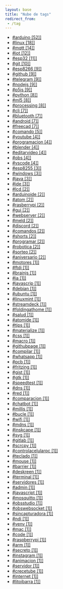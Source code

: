 ```yaml
---
layout: base
title: "Nube de tags"
redirect_from:
 - /tag
---
```


<div class="link-list">
	<ul>
		<li>
			<a href="/tag/arduino">#arduino [52]]</a>
		</li>
		<li>
			<a href="/tag/linux">#linux [18]]</a>
		</li>
		<li>
			<a href="/tag/mqtt">#mqtt [14]]</a>
		</li>
		<li>
			<a href="/tag/iot">#iot [12]]</a>
		</li>
		<li>
			<a href="/tag/esp32">#esp32 [11]]</a>
		</li>
		<li>
			<a href="/tag/git">#git [10]]</a>
		</li>
		<li>
			<a href="/tag/esp8266">#esp8266 [9]]</a>
		</li>
		<li>
			<a href="/tag/github">#github [9]]</a>
		</li>
		<li>
			<a href="/tag/telegram">#telegram [9]]</a>
		</li>
		<li>
			<a href="/tag/nodejs">#nodejs [9]]</a>
		</li>
		<li>
			<a href="/tag/p5js">#p5js [9]]</a>
		</li>
		<li>
			<a href="/tag/python">#python [8]]</a>
		</li>
		<li>
			<a href="/tag/ml5">#ml5 [8]]</a>
		</li>
		<li>
			<a href="/tag/processing">#processing [8]]</a>
		</li>
		<li>
			<a href="/tag/cli">#cli [7]]</a>
		</li>
		<li>
			<a href="/tag/bluetooth">#bluetooth [7]]</a>
		</li>
		<li>
			<a href="/tag/android">#android [7]]</a>
		</li>
		<li>
			<a href="/tag/freecad">#freecad [7]]</a>
		</li>
		<li>
			<a href="/tag/comando">#comando [5]]</a>
		</li>
		<li>
			<a href="/tag/youtube">#youtube [4]]</a>
		</li>
		<li>
			<a href="/tag/programacion">#programacion [4]]</a>
		</li>
		<li>
			<a href="/tag/blender">#blender [4]]</a>
		</li>
		<li>
			<a href="/tag/editarvideo">#editarvideo [4]]</a>
		</li>
		<li>
			<a href="/tag/obs">#obs [4]]</a>
		</li>
		<li>
			<a href="/tag/vscode">#vscode [4]]</a>
		</li>
		<li>
			<a href="/tag/esp8255">#esp8255 [3]]</a>
		</li>
		<li>
			<a href="/tag/windows">#windows [3]]</a>
		</li>
		<li>
			<a href="/tag/java">#java [3]]</a>
		</li>
		<li>
			<a href="/tag/ide">#ide [3]]</a>
		</li>
		<li>
			<a href="/tag/lcd">#lcd [2]]</a>
		</li>
		<li>
			<a href="/tag/arduinoide">#arduinoide [2]]</a>
		</li>
		<li>
			<a href="/tag/atom">#atom [2]]</a>
		</li>
		<li>
			<a href="/tag/rasberrypi">#rasberrypi [2]]</a>
		</li>
		<li>
			<a href="/tag/gui">#gui [2]]</a>
		</li>
		<li>
			<a href="/tag/webserver">#webserver [2]]</a>
		</li>
		<li>
			<a href="/tag/meld">#meld [2]]</a>
		</li>
		<li>
			<a href="/tag/discord">#discord [2]]</a>
		</li>
		<li>
			<a href="/tag/comandos">#comandos [2]]</a>
		</li>
		<li>
			<a href="/tag/shorts">#shorts [2]]</a>
		</li>
		<li>
			<a href="/tag/programar">#programar [2]]</a>
		</li>
		<li>
			<a href="/tag/robotica">#robotica [2]]</a>
		</li>
		<li>
			<a href="/tag/sorteo">#sorteo [2]]</a>
		</li>
		<li>
			<a href="/tag/aniversario">#aniversario [2]]</a>
		</li>
		<li>
			<a href="/tag/motores">#motores [1]]</a>
		</li>
		<li>
			<a href="/tag/ftdi">#ftdi [1]]</a>
		</li>
		<li>
			<a href="/tag/brainjs">#brainjs [1]]</a>
		</li>
		<li>
			<a href="/tag/ia">#ia [1]]</a>
		</li>
		<li>
			<a href="/tag/javascrip">#javascrip [1]]</a>
		</li>
		<li>
			<a href="/tag/debian">#debian [1]]</a>
		</li>
		<li>
			<a href="/tag/ubuntu">#ubuntu [1]]</a>
		</li>
		<li>
			<a href="/tag/linuxmint">#linuxmint [1]]</a>
		</li>
		<li>
			<a href="/tag/streamdeck">#streamdeck [1]]</a>
		</li>
		<li>
			<a href="/tag/foldingathome">#foldingathome [1]]</a>
		</li>
		<li>
			<a href="/tag/salud">#salud [1]]</a>
		</li>
		<li>
			<a href="/tag/atomide">#atomide [1]]</a>
		</li>
		<li>
			<a href="/tag/tips">#tips [1]]</a>
		</li>
		<li>
			<a href="/tag/materialize">#materialize [1]]</a>
		</li>
		<li>
			<a href="/tag/css">#css [1]]</a>
		</li>
		<li>
			<a href="/tag/macro">#macro [1]]</a>
		</li>
		<li>
			<a href="/tag/githubpage">#githubpage [1]]</a>
		</li>
		<li>
			<a href="/tag/compilar">#compilar [1]]</a>
		</li>
		<li>
			<a href="/tag/whatsapp">#whatsapp [1]]</a>
		</li>
		<li>
			<a href="/tag/pcb">#pcb [1]]</a>
		</li>
		<li>
			<a href="/tag/fritzing">#fritzing [1]]</a>
		</li>
		<li>
			<a href="/tag/gist">#gist [1]]</a>
		</li>
		<li>
			<a href="/tag/gtk">#gtk [1]]</a>
		</li>
		<li>
			<a href="/tag/speedtest">#speedtest [1]]</a>
		</li>
		<li>
			<a href="/tag/dns">#dns [1]]</a>
		</li>
		<li>
			<a href="/tag/red">#red [1]]</a>
		</li>
		<li>
			<a href="/tag/comparacion">#comparacion [1]]</a>
		</li>
		<li>
			<a href="/tag/chatbot">#chatbot [1]]</a>
		</li>
		<li>
			<a href="/tag/millis">#millis [1]]</a>
		</li>
		<li>
			<a href="/tag/bucle">#bucle [1]]</a>
		</li>
		<li>
			<a href="/tag/wifi">#wifi [1]]</a>
		</li>
		<li>
			<a href="/tag/mdns">#mdns [1]]</a>
		</li>
		<li>
			<a href="/tag/inskcape">#inskcape [1]]</a>
		</li>
		<li>
			<a href="/tag/svg">#svg [1]]</a>
		</li>
		<li>
			<a href="/tag/gitlab">#gitlab [1]]</a>
		</li>
		<li>
			<a href="/tag/scrcpy">#scrcpy [1]]</a>
		</li>
		<li>
			<a href="/tag/controlacelularpc">#controlacelularpc [1]]</a>
		</li>
		<li>
			<a href="/tag/teclado">#teclado [1]]</a>
		</li>
		<li>
			<a href="/tag/mouse">#mouse [1]]</a>
		</li>
		<li>
			<a href="/tag/barrier">#barrier [1]]</a>
		</li>
		<li>
			<a href="/tag/deskreen">#deskreen [1]]</a>
		</li>
		<li>
			<a href="/tag/terminal">#terminal [1]]</a>
		</li>
		<li>
			<a href="/tag/servidores">#servidores [1]]</a>
		</li>
		<li>
			<a href="/tag/admin">#admin [1]]</a>
		</li>
		<li>
			<a href="/tag/javascript">#javascript [1]]</a>
		</li>
		<li>
			<a href="/tag/mosquitto">#mosquitto [1]]</a>
		</li>
		<li>
			<a href="/tag/obsstudio">#obsstudio [1]]</a>
		</li>
		<li>
			<a href="/tag/obswebsocket">#obswebsocket [1]]</a>
		</li>
		<li>
			<a href="/tag/sincapturadora">#sincapturadora [1]]</a>
		</li>
		<li>
			<a href="/tag/ndi">#ndi [1]]</a>
		</li>
		<li>
			<a href="/tag/venv">#venv [1]]</a>
		</li>
		<li>
			<a href="/tag/mac">#mac [1]]</a>
		</li>
		<li>
			<a href="/tag/code">#code [1]]</a>
		</li>
		<li>
			<a href="/tag/raspberrypi">#raspberrypi [1]]</a>
		</li>
		<li>
			<a href="/tag/arm">#arm [1]]</a>
		</li>
		<li>
			<a href="/tag/secreto">#secreto [1]]</a>
		</li>
		<li>
			<a href="/tag/instagram">#instagram [1]]</a>
		</li>
		<li>
			<a href="/tag/animacion">#animacion [1]]</a>
		</li>
		<li>
			<a href="/tag/servidor">#servidor [1]]</a>
		</li>
		<li>
			<a href="/tag/crecetube">#crecetube [1]]</a>
		</li>
		<li>
			<a href="/tag/internet">#internet [1]]</a>
		</li>
		<li>
			<a href="/tag/litoibarra">#litoibarra [1]]</a>
		</li>
	</ul>
</div>
